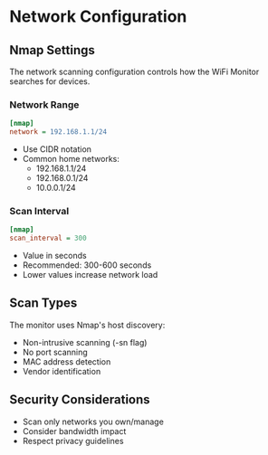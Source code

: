 # Network Configuration

## Nmap Settings

The network scanning configuration controls how the WiFi Monitor searches for devices.

### Network Range

```ini
[nmap]
network = 192.168.1.1/24
```

- Use CIDR notation
- Common home networks:
  - 192.168.1.1/24
  - 192.168.0.1/24
  - 10.0.0.1/24

### Scan Interval

```ini
[nmap]
scan_interval = 300
```

- Value in seconds
- Recommended: 300-600 seconds
- Lower values increase network load

## Scan Types

The monitor uses Nmap's host discovery:
- Non-intrusive scanning (-sn flag)
- No port scanning
- MAC address detection
- Vendor identification

## Security Considerations

- Scan only networks you own/manage
- Consider bandwidth impact
- Respect privacy guidelines 